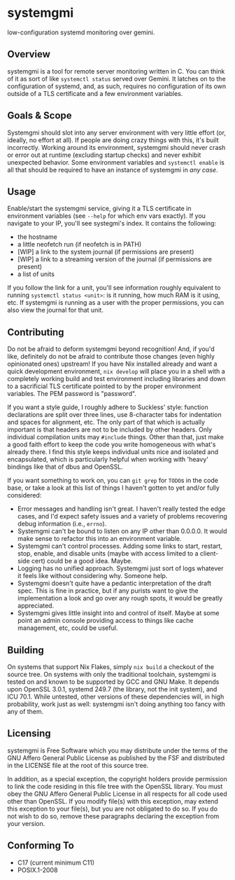 # systemgmi
low-configuration systemd monitoring over gemini.

## Overview
systemgmi is a tool for remote server monitoring written in C. You can think of
it as sort of like `systemctl status` served over Gemini. It latches on to the
configuration of systemd, and, as such, requires no configuration of its own
outside of a TLS certificate and a few environment variables.

## Goals & Scope
Systemgmi should slot into any server environment with very little effort (or,
ideally, no effort at all). If people are doing crazy things with this, it's
built incorrectly. Working around its environment, systemgmi should never crash
or error out at runtime (excluding startup checks) and never exhibit unexpected
behavior. Some environment variables and `systemctl enable` is all that should
be required to have an instance of systemgmi in *any case*.

## Usage
Enable/start the systemgmi service, giving it a TLS certificate in environment
variables (see `--help` for which env vars exactly). If you navigate to your IP,
you'll see systegmi's index. It contains the following:

+ the hostname
+ a little neofetch run (if neofetch is in PATH)
+ [WIP] a link to the system journal (if permissions are present)
+ [WIP] a link to a streaming version of the journal (if permissions are present)
+ a list of units

If you follow the link for a unit, you'll see information roughly equivalent to
running `systemctl status <unit>`: is it running, how much RAM is it using, etc.
If systemgmi is running as a user with the proper permissions, you can also view
the journal for that unit.

## Contributing
Do not be afraid to deform systemgmi beyond recognition! And, if you'd like,
definitely do not be afraid to contribute those changes (even highly opinionated
ones) upstream! If you have Nix installed already and want a quick development
environment, `nix develop` will place you in a shell with a completely working
build and test environment including libraries and down to a sacrificial TLS
certificate pointed to by the proper environment variables. The PEM password is
"password".

If you want a style guide, I roughly adhere to Suckless' style: function
declarations are split over three lines, use 8-character tabs for indentation
and spaces for alignment, etc. The only part of that which is actually important
is that headers are not to be included by other headers. Only individual
compilation units may `#include` things. Other than that, just make a good faith
effort to keep the code you write homogeneous with what's already there. I find
this style keeps individual units nice and isolated and encapsulated, which is
particularly helpful when working with 'heavy' bindings like that of dbus and
OpenSSL.

If you want something to work on, you can `git grep` for `TODO`s in the code
base, or take a look at this list of things I haven't gotten to yet and/or fully
considered:

+ Error messages and handling isn't great. I haven't really tested the edge
  cases, and I'd expect safety issues and a variety of problems recovering debug
  information (i.e., `errno`).
+ Systemgmi can't be bound to listen on any IP other than 0.0.0.0. It would make
  sense to refactor this into an environment variable.
+ Systemgmi can't control processes. Adding some links to start, restart, stop,
  enable, and disable units (maybe with access limited to a client-side cert)
  could be a good idea. Maybe.
+ Logging has no unified approach. Systemgmi just sort of logs whatever it feels
  like without considering why. Someone help.
+ Systemgmi doesn't quite have a pedantic interpretation of the draft spec. This
  is fine in practice, but if any purists want to give the implementation a look
  and go over any rough spots, it would be greatly appreciated.
+ Systemgmi gives little insight into and control of itself. Maybe at some point
  an admin console providing access to things like cache management, etc, could
  be useful.

## Building
On systems that support Nix Flakes, simply `nix build` a checkout of the source
tree. On systems with only the traditional toolchain, systemgmi is tested on and
known to be supported by GCC and GNU Make. It depends upon OpenSSL 3.0.1,
systemd 249.7 (the library, not the init system), and ICU 70.1. While untested,
other versions of these dependencies will, in high probability, work just as
well: systemgmi isn't doing anything too fancy with any of them.

## Licensing
systemgmi is Free Software which you may distribute under the terms of the GNU
Affero General Public License as published by the FSF and distributed in the
LICENSE file at the root of this source tree.

In addition, as a special exception, the copyright holders provide permission to
link the code residing in this file tree with the OpenSSL library. You must obey
the GNU Affero General Public License in all respects for all code used other
than OpenSSL. If you modify file(s) with this exception, may extend this
exception to your file(s), but you are not obligated to do so. If you do not
wish to do so, remove these paragraphs declaring the exception from your
version.

## Conforming To
+ C17 (current minimum C11)
+ POSIX.1-2008
